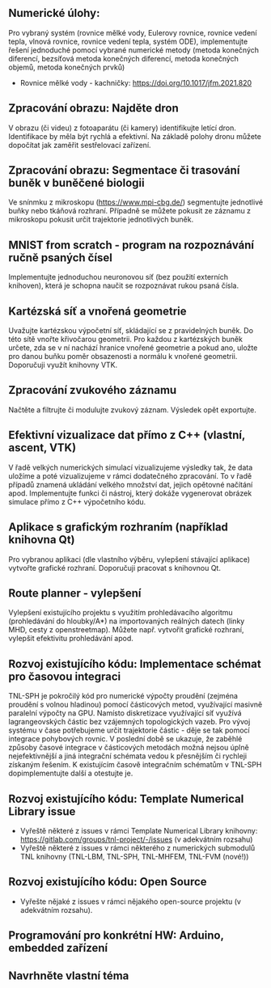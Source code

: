 ## Numerické úlohy:

Pro vybraný systém (rovnice mělké vody, Eulerovy rovnice, rovnice vedení tepla, vlnová rovnice, rovnice vedení tepla, systém ODE), implementujte řešení jednoduché pomocí vybrané numerické metody (metoda konečných diferencí, bezsíťová metoda konečných diferencí, metoda konečných objemů, metoda konečných prvků)
- Rovnice mělké vody - kachničky: https://doi.org/10.1017/jfm.2021.820

## Zpracování obrazu: Najděte dron
V obrazu (či videu) z fotoaparátu (či kamery) identifikujte letící dron. Identifikace by měla být rychlá a efektivní. Na základě polohy dronu můžete dopočítat jak zaměřit sestřelovací zařízení.

## Zpracování obrazu: Segmentace či trasování buněk v buněčené biologii
Ve snínmku z mikroskopu (https://www.mpi-cbg.de/) segmentujte jednotlivé buňky nebo tkáňová rozhraní.
Případně se můžete pokusit ze záznamu z mikroskopu pokusit určit trajektorie jednotlivých buněk.

## MNIST from scratch - program na rozpoznávání ručně psaných čísel
Implementujte jednoduchou neuronovou síť (bez použití externích knihoven), která je schopna naučit se rozpoznávat rukou psaná čísla.

## Kartézská síť a vnořená geometrie
Uvažujte kartézskou výpočetní síť, skládající se z pravidelných buněk. Do této sítě vnořte křivočarou geometrii. Pro každou z kartézských buněk určete, zda se v ní nachází hranice vnořené geometrie a pokud ano, uložte pro danou buňku poměr obsazenosti a normálu k vnořené geometrii. Doporučuji využít knihovny VTK.

## Zpracování zvukového záznamu
Načtěte a filtrujte či modulujte zvukový záznam. Výsledek opět exportujte.

## Efektivní vizualizace dat přímo z C++ (vlastní, ascent, VTK)
V řadě velkých numerických simulací vizualizujeme výsledky tak, že data uložíme a poté vizualizujeme v rámci dodatečného zpracování.
To v řadě případů znamená ukládání velkého množství dat, jejich opětovné načítání apod.
Implementujte funkci či nástroj, který dokáže vygenerovat obrázek simulace přímo z C++ výpočetního kódu.

## Aplikace s grafickým rozhraním (například knihovna Qt)
Pro vybranou aplikaci (dle vlastního výběru, vylepšení stávající aplikace) vytvořte grafické rozhraní.
Doporučuji pracovat s knihovnou Qt.

## Route planner - vylepšení
Vylepšení existujícího projektu s využitím prohledávacího algoritmu (prohledávání do hloubky/A*) na importovaných reálných datech (linky MHD, cesty z openstreetmap). Můžete např. vytvořit grafické rozhraní, vylepšit efektivitu prohledávání apod.

## Rozvoj existujícího kódu: Implementace schémat pro časovou integraci

TNL-SPH je pokročilý kód pro numerické výpočty proudění (zejména proudění s volnou hladinou) pomocí částicových metod, využívající masivně paralelní výpočty na GPU.
Namísto diskretizace využívající síť využívá lagrangeovských částic bez vzájemných topologických vazeb.
Pro vývoj systému v čase potřebujeme určit trajektorie částic - děje se tak pomocí integrace pohybových rovnic.
V poslední době se ukazuje, že zaběhlé způsoby časové integrace v částicových metodách možná nejsou úplně nejefektivnější a jiná integrační schémata vedou k přesnějším či rychleji získaným řešením.
K existujícím časově integračním schématům v TNL-SPH dopimplementujte další a otestujte je.

## Rozvoj existujícího kódu: Template Numerical Library issue
- Vyřeště některé z issues v rámci Template Numerical Library knihovny: https://gitlab.com/groups/tnl-project/-/issues (v adekvátním rozsahu)
- Vyřeště některé z issues v rámci některého z numerických submodulů TNL knihovny (TNL-LBM, TNL-SPH, TNL-MHFEM, TNL-FVM (nové!))

## Rozvoj existujícího kódu: Open Source
- Vyřešte nějaké z issues v rámci nějakého open-source projektu (v adekvátním rozsahu).

## Programování pro konkrétní HW: Arduino, embedded zařízení

## Navrhněte vlastní téma
